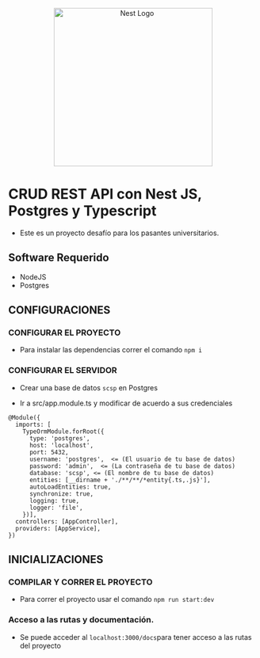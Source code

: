 <p align="center">
  <a href="http://nestjs.com/" target="blank"><img src="https://nestjs.com/img/logo_text.svg" width="320" alt="Nest Logo" /></a>
</p>

# CRUD REST API con Nest JS, Postgres y Typescript
- Este es un proyecto desafío para los pasantes universitarios.

## Software Requerido
- NodeJS
- Postgres

## CONFIGURACIONES

### CONFIGURAR EL PROYECTO
- Para instalar las dependencias correr el comando `npm i`

### CONFIGURAR EL SERVIDOR
- Crear una base de datos `scsp` en Postgres 

- Ir a src/app.module.ts y modificar de acuerdo a sus credenciales

```
@Module({
  imports: [
    TypeOrmModule.forRoot({
      type: 'postgres',
      host: 'localhost',
      port: 5432,
      username: 'postgres',  <= (El usuario de tu base de datos)
      password: 'admin',  <= (La contraseña de tu base de datos)
      database: 'scsp', <= (El nombre de tu base de datos)
      entities: [__dirname + './**/**/*entity{.ts,.js}'],
      autoLoadEntities: true,
      synchronize: true,
      logging: true,
      logger: 'file',
    })],
  controllers: [AppController],
  providers: [AppService],
})
 ```

## INICIALIZACIONES

### COMPILAR Y CORRER EL PROYECTO
- Para correr el proyecto usar el comando `npm run start:dev`


### Acceso a las rutas y documentación.
 - Se puede acceder al `localhost:3000/docs`para tener acceso a las rutas del proyecto
